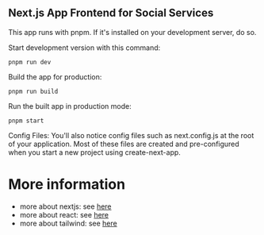## Next.js App Frontend for Social Services

This app runs with pnpm. If it's installed on your development server, do so.

Start development version with this command:

    pnpm run dev

Build the app for production:

    pnpm run build

Run the built app in production mode:

    pnpm start

Config Files: You'll also notice config files such as next.config.js at the root of your application. Most of these
files are created and pre-configured when you start a new project using create-next-app.

# More information
* more about nextjs: see [here](./doc/nextjsapp.md)
* more about react: see [here](./doc/react.md)
* more about tailwind: see [here](./doc/tailwind.md)
